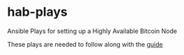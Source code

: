 # hab-plays

Ansible Plays for setting up a Highly Available Bitcoin Node 

These plays are needed to follow along with the [guide](https://gildedpleb.github.io/hab-guide/docs/Introduction/intro) 